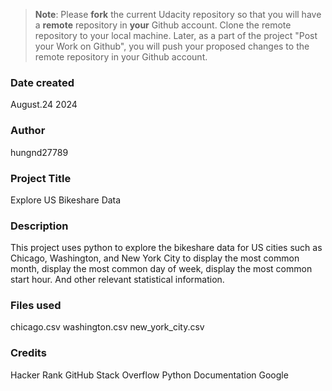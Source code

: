 >**Note**: Please **fork** the current Udacity repository so that you will have a **remote** repository in **your** Github account. Clone the remote repository to your local machine. Later, as a part of the project "Post your Work on Github", you will push your proposed changes to the remote repository in your Github account.

### Date created
August.24 2024

### Author
hungnd27789

### Project Title
Explore US Bikeshare Data

### Description
This project uses python to explore the bikeshare data for US cities such as Chicago, Washington, and New York City to display the most common month, display the most common day of week, display the most common start hour. And other relevant statistical information.

### Files used
chicago.csv washington.csv new_york_city.csv

### Credits
Hacker Rank GitHub Stack Overflow Python Documentation Google

